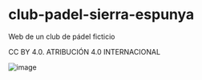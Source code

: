 # club-padel-sierra-espunya
Web de un club de pádel ficticio

CC BY 4.0. ATRIBUCIÓN 4.0 INTERNACIONAL

![image](https://github.com/pablorm20/club-padel-sierra-espunya/assets/172119548/3a140bb6-11e2-4feb-9ed9-626ec630aa5a)
